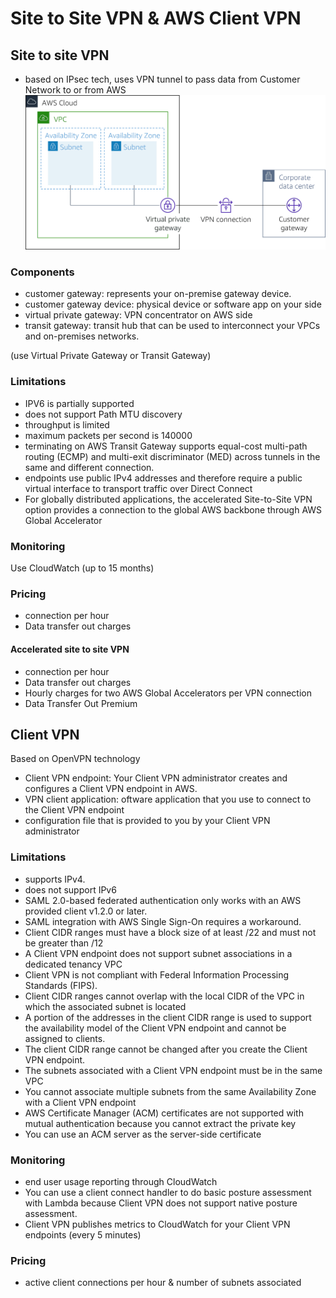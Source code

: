 # Site to Site VPN & AWS Client VPN

## Site to site VPN

- based on IPsec tech, uses VPN tunnel to pass data from Customer Network to or from AWS
![site to site vpn](images/site_to_site_vpn.png)

### Components
- customer gateway: represents your on-premise gateway device.
- customer gateway device: physical device or software app on your side
- virtual private gateway: VPN concentrator on AWS side
- transit gateway: transit hub that can be used to interconnect your VPCs and on-premises networks.

(use Virtual Private Gateway or Transit Gateway)

### Limitations
- IPV6 is partially supported
- does not support Path MTU discovery
- throughput is limited
- maximum packets per second is 140000
- terminating on AWS Transit Gateway supports equal-cost multi-path routing (ECMP) and multi-exit discriminator (MED) across tunnels in the same and different connection. 
- endpoints use public IPv4 addresses and therefore require a public virtual interface to transport traffic over Direct Connect
- For globally distributed applications, the accelerated Site-to-Site VPN option provides a connection to the global AWS backbone through AWS Global Accelerator

### Monitoring
Use CloudWatch (up to 15 months)

### Pricing
- connection per hour
- Data transfer out charges

#### Accelerated site to site VPN
- connection per hour
- Data transfer out charges 
- Hourly charges for two AWS Global Accelerators per VPN connection
- Data Transfer Out Premium


## Client VPN
Based on OpenVPN technology

- Client VPN endpoint: Your Client VPN administrator creates and configures a Client VPN endpoint in AWS.
- VPN client application: oftware application that you use to connect to the Client VPN endpoint 
- configuration file that is provided to you by your Client VPN administrator

### Limitations
- supports IPv4.
- does not support IPv6
- SAML 2.0-based federated authentication only works with an AWS provided client v1.2.0 or later. 
- SAML integration with AWS Single Sign-On requires a workaround. 
- Client CIDR ranges must have a block size of at least /22 and must not be greater than /12
- A Client VPN endpoint does not support subnet associations in a dedicated tenancy VPC
- Client VPN is not compliant with Federal Information Processing Standards (FIPS).
- Client CIDR ranges cannot overlap with the local CIDR of the VPC in which the associated subnet is located
- A portion of the addresses in the client CIDR range is used to support the availability model of the Client VPN endpoint and cannot be assigned to clients.
- The client CIDR range cannot be changed after you create the Client VPN endpoint.
- The subnets associated with a Client VPN endpoint must be in the same VPC
- You cannot associate multiple subnets from the same Availability Zone with a Client VPN endpoint
- AWS Certificate Manager (ACM) certificates are not supported with mutual authentication because you cannot extract the private key
- You can use an ACM server as the server-side certificate

### Monitoring
- end user usage reporting through CloudWatch
- You can use a client connect handler to do basic posture assessment with Lambda because Client VPN does not support native posture assessment.
- Client VPN publishes metrics to CloudWatch for your Client VPN endpoints (every 5 minutes)

### Pricing
- active client connections per hour & number of subnets associated